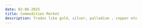 ```yaml
---
date: 02-06-2025
title: Commodities Market  
description: Trades like gold, silver, palladium , copper etc 
---
```


